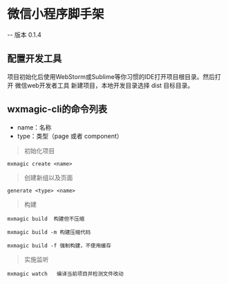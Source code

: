 # 微信小程序脚手架

-- 版本 0.1.4

## 配置开发工具

项目初始化后使用WebStorm或Sublime等你习惯的IDE打开项目根目录。然后打开 微信web开发者工具 新建项目，本地开发目录选择 dist 目标目录。

## wxmagic-cli的命令列表

- name：名称
- type：类型（page 或者 component）

> 初始化项目

```
mxmagic create <name> 
```

> 创建新组以及页面

```
generate <type> <name>
```

> 构建

```
mxmagic build  构建但不压缩   

mxmagic build -m 构建压缩代码

mxmagic build -f 强制构建，不使用缓存 
```

> 实施监听

```
mxmagic watch   编译当前项目并检测文件改动
```